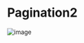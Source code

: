 # Pagination2

![image](https://user-images.githubusercontent.com/80094949/139817811-4d20f74b-c773-49f9-84a2-bc23c5285843.png)
